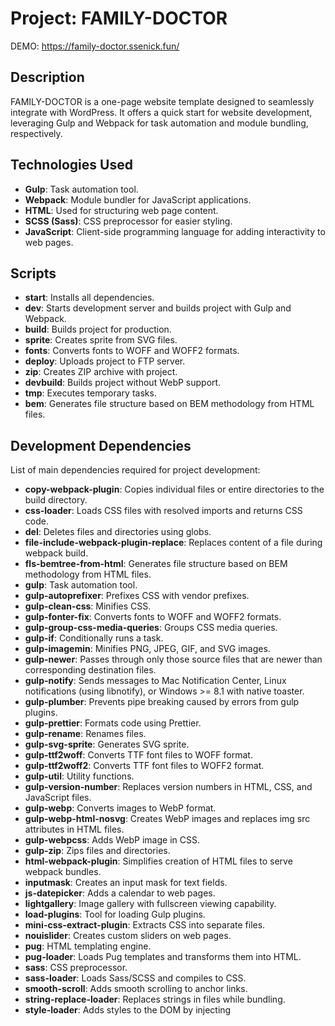 # Project: FAMILY-DOCTOR

DEMO: https://family-doctor.ssenick.fun/

## Description
FAMILY-DOCTOR is a one-page website template designed to seamlessly integrate with WordPress. It offers a quick start for website development, leveraging Gulp and Webpack for task automation and module bundling, respectively.

## Technologies Used
- **Gulp**: Task automation tool.
- **Webpack**: Module bundler for JavaScript applications.
- **HTML**: Used for structuring web page content.
- **SCSS (Sass)**: CSS preprocessor for easier styling.
- **JavaScript**: Client-side programming language for adding interactivity to web pages.

## Scripts
- **start**: Installs all dependencies.
- **dev**: Starts development server and builds project with Gulp and Webpack.
- **build**: Builds project for production.
- **sprite**: Creates sprite from SVG files.
- **fonts**: Converts fonts to WOFF and WOFF2 formats.
- **deploy**: Uploads project to FTP server.
- **zip**: Creates ZIP archive with project.
- **devbuild**: Builds project without WebP support.
- **tmp**: Executes temporary tasks.
- **bem**: Generates file structure based on BEM methodology from HTML files.

## Development Dependencies
List of main dependencies required for project development:
- **copy-webpack-plugin**: Copies individual files or entire directories to the build directory.
- **css-loader**: Loads CSS files with resolved imports and returns CSS code.
- **del**: Deletes files and directories using globs.
- **file-include-webpack-plugin-replace**: Replaces content of a file during webpack build.
- **fls-bemtree-from-html**: Generates file structure based on BEM methodology from HTML files.
- **gulp**: Task automation tool.
- **gulp-autoprefixer**: Prefixes CSS with vendor prefixes.
- **gulp-clean-css**: Minifies CSS.
- **gulp-fonter-fix**: Converts fonts to WOFF and WOFF2 formats.
- **gulp-group-css-media-queries**: Groups CSS media queries.
- **gulp-if**: Conditionally runs a task.
- **gulp-imagemin**: Minifies PNG, JPEG, GIF, and SVG images.
- **gulp-newer**: Passes through only those source files that are newer than corresponding destination files.
- **gulp-notify**: Sends messages to Mac Notification Center, Linux notifications (using libnotify), or Windows >= 8.1 with native toaster.
- **gulp-plumber**: Prevents pipe breaking caused by errors from gulp plugins.
- **gulp-prettier**: Formats code using Prettier.
- **gulp-rename**: Renames files.
- **gulp-svg-sprite**: Generates SVG sprite.
- **gulp-ttf2woff**: Converts TTF font files to WOFF format.
- **gulp-ttf2woff2**: Converts TTF font files to WOFF2 format.
- **gulp-util**: Utility functions.
- **gulp-version-number**: Replaces version numbers in HTML, CSS, and JavaScript files.
- **gulp-webp**: Converts images to WebP format.
- **gulp-webp-html-nosvg**: Creates WebP images and replaces img src attributes in HTML files.
- **gulp-webpcss**: Adds WebP image in CSS.
- **gulp-zip**: Zips files and directories.
- **html-webpack-plugin**: Simplifies creation of HTML files to serve webpack bundles.
- **inputmask**: Creates an input mask for text fields.
- **js-datepicker**: Adds a calendar to web pages.
- **lightgallery**: Image gallery with fullscreen viewing capability.
- **load-plugins**: Tool for loading Gulp plugins.
- **mini-css-extract-plugin**: Extracts CSS into separate files.
- **nouislider**: Creates custom sliders on web pages.
- **pug**: HTML templating engine.
- **pug-loader**: Loads Pug templates and transforms them into HTML.
- **sass**: CSS preprocessor.
- **sass-loader**: Loads Sass/SCSS and compiles to CSS.
- **smooth-scroll**: Adds smooth scrolling to anchor links.
- **string-replace-loader**: Replaces strings in files while bundling.
- **style-loader**: Adds styles to the DOM by injecting <style> tags.
- **swiper**: Library for creating sliders and carousels.
- **terser-webpack-plugin**: Minifies and compresses JavaScript files.
- **tippy.js**: Library for creating tooltips.
- **transform-runtime**: Babel plugin for supporting new ECMAScript features on older JavaScript versions.
- **vanilla-lazyload**: Lazy loading library.
- **vinyl-ftp**: Uploads files to an FTP server.
- **webp-converter**: Converts images to WebP format.

## Dependencies
List of third-party libraries and frameworks used in the project:
- **simplebar**: Plugin for customizing scrollbars.


![Screenshot](https://github.com/ssenick/greenshop/blob/main/family-doctor.png)
